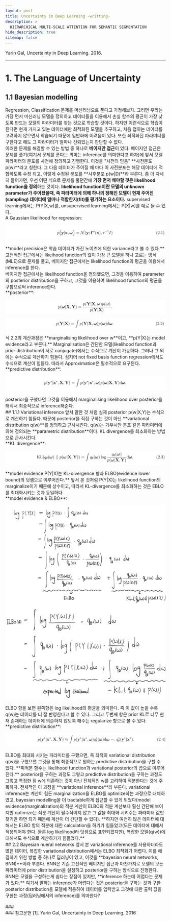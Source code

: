 ```yaml
---
layout: post
title: Uncertainty in Deep Learning -writting-
description: >
  HIERARCHICAL MULTI-SCALE ATTENTION FOR SEMANTIC SEGMENTATION
hide_description: true
sitemap: false
---
```

Yarin Gal, Uncertainty in Deep Learning. 2016.
* * *

# 1. The Language of Uncertainty
## 1.1 Bayesian modelling
Regression, Classification 문제를 머신러닝으로 푼다고 가정해보자. 그러면 우리는 가장 먼저 머신러닝 모델을 정의하고 데이터들을 이용해서 손실 함수의 평균이 가장 낮도록 만드는 모델의 파라미터를 찾는 것으로 학습할 것이다. 하지만 이런식으로 학습이 된다면 현재 가지고 있는 데이터에만 최적화된 모델을 추구하고, 처음 접하는 데이터를 고려하지 않으면서 학습되기 때문에 일반화에 어려움이 있다. 또한 최적화된 파라미터를 구한다고 해도 그 파라미터가 얼마나 신뢰있는지 판단할 수 없다.
<br/>
이러한 문제를 해결할 수 있는 방법 중 하나로 **베이지안 접근**이 있다. 베이지안 접근은 문제를 풀기(여기서 문제를 푼다는 의미는 inference를 의미한다고 하자)에 앞서 모델 파라미터의 분포를 사전에 정의하고 진행한다. 이것을 "사전의 믿음" **사전분포 p(w)**라고 칭한다. 그 다음 데이터가 주어질 때 마다 이 사전분포는 해당 데이터에 적합하도록 수정 되고, 이렇게 수정된 분포를 **사후분포 p(w|D)**라 부른다. 좀 더 자세히 들어가면, 우선 어떤 식으로 문제를 풀던간에 **가장 먼저 해야할 것은 likelihood function을 정의**하는 것이다. **likelihood function이란 모델의 unknown parameter가 주어졌을때, 즉 파라미터에 의해 하나의 정해진 모델이 현재 주어진(sampling) 데이터에 얼마나 적합한지(fit)를 평가하는 요소이다.** supervised learning에서는 P(Y|X,w)를, unsupervised learning에서는 P(X|w)를 예로 들 수 있다.
<br/>
A Gaussian likelihood for regression:
<p align="center"><img src="/assets/img/paper/uncertainty_in_deep_learning/1.png"></p>
**model precision은 학습 데이터가 가진 노이즈에 의한 variance라고 볼 수 있다.** 고전적인 접근에서는 likeihood function의 값이 가장 큰 모델을 하나 고르는 방식(MLE)으로 문제를 풀고, 베이지안 접근에서는 likelihood function의 평균을 이용해서 inference를 한다.
<br/>
베이지안 접근에서는 likelihood function을 정의했으면, 그것을 이용하여 parameter의 posterior distribution을 구하고, 그것을 이용하여 likelihood function의 평균을 구함으로써 inference한다.
<br/>
**posterior**:
<p align="center"><img src="/assets/img/paper/uncertainty_in_deep_learning/2.png"></p>
<p align="center"><img src="/assets/img/paper/uncertainty_in_deep_learning/4.png"></p>
식 2.2의 계산과정은 **marginalising likelihood over w**이고, **p(Y|X)는 model evidence라고 부른다.** Marginalisation은 간단한 모델(likelihood function과 prior distribution이 서로 conjugate)에서는 수식으로 계산이 가능하다. 그러나 그 외에는 수식으로 계산하기 힘들다. 심지어 not fixed basis function regression에서도 수식으로 계산이 힘들다. 따라서 Approximation은 필수적으로 요구된다. 
<br/>
**predictive distribution**:
<p align="center"><img src="/assets/img/paper/uncertainty_in_deep_learning/3.png"></p>
posterior을 구했다면 그것을 이용해서 marginalising likelihood over posterior을 해줘서 최종적으로 inference해준다.
<br/>
## 1.1.1 Variational inference 
앞서 말한 것 처럼 실제 posterior p(w|X,Y)는 수식으로 계산하기 힘들다. 때문에 posterior을 직접 구하는 것이 아닌 **variational distribution q(w)**를 정의하고 근사시킨다. q(w)는 가우시안 분포 같은 파라미터에 의해 정의되는 **parametric distribution**이다. KL divergence를 최소화하는 방법으로 근사시킨다.
<br/>
**KL divergence**:
<p align="center"><img src="/assets/img/paper/uncertainty_in_deep_learning/5.png"></p>
**model evidence P(Y|X)는 KL-divergence 항과 ELBO(evidence lower bound)의 덧셈으로 이루어진다.** 앞서 본 것처럼 P(Y|X)는 likelihood function의 marginalize이기 때문에 상수이고, 따라서 KL-divergence를 최소화하는 것은 EBLO를 최대화시키는 것과 동일하다.
<br/>
**model evidence & ELBO**:
<p align="center"><img src="/assets/img/paper/uncertainty_in_deep_learning/6.png"></p>
ELBO 항을 보면 왼쪽항은 log likelihood의 평균을 의미한다. 즉 이 값이 높을 수록 q(w)는 데이터를 더 잘 반영한다고 볼 수 있다. 그리고 두번째 항은 prior KL로 너무 현재 존재하는 데이터에 의존하지 않도록 해주는 regularize 항으로 볼 수 있다. 
<br/>
**predictive distribution**:
<p align="center"><img src="/assets/img/paper/uncertainty_in_deep_learning/7.png"></p>
ELBO를 최대화 시키는 파라미터를 구했으면, 즉 최적의 variational distribution q(w)을 구했으면 그것을 통해 최종적으로 원하는 predictive distribution을 구할 수 있다. **피적분 함수는 likelihood function과 variational posterior의 곱으로 이루어진다.** posterior을 구하는 과정도 그렇고 predictive distribution을 구하는 과정도 그렇고 특정한 점 w에 의존하는 것이 아닌 전체적인 w를 고려하여 적분한다는 것에 주목하자. 전체적인 이 과정을 **variational inference**라 부른다. variational inference는 계산이 힘든 marginalization을 ELBO를 optimize하는 과정으로 대체하였고, bayesian modelling을 더 tractable하게 접근할 수 있게 되었다(model evidence(marginalization)의 적분 계산이 ELBO의 적분 계산보다 훨신 간단해 보이지만 optimize는 적분 계산이 필수적이지 않고 그 값을 최대화 시켜주는 파라미터 값만 찾기만 하면 되기 때문에 계산이 더 간단할 수 있다). **하지만 여전히 많은 데이터에 대해서는 ELBO 항의 적분에 대한 calculation을 하기가 힘들었고(모든 데이터에 대해서 적용되어야 한다. 물론 log likelihood라 덧셈으로 표현되겠지만), 복잡한 모델(q(w))에 대해서도 수식으로 계산하기가 힘들었다.**
</br>
## 2.2 Bayesian nueral networks
앞서 본 variational inference를 사용하더라도 많은 데이터, 복잡한 variational distribution에서는 ELBO 최적화가 어렵다. 이를 해결하기 위한 방법 중 하나로 딥러닝이 있고, 이것을 **bayesian neural networks, BNN)**이라 부른다. BNN은 기존 고전적인 베이지안 접근과 마찬가지로 모델의 모든 파라미터에 prior distribution을 설정하고 posterior을 구하는 방식으로 진행한다. BNN은 모델을 구성하는게 쉽다는 장점이 있지만, **inference 하는데 어렵다는 문제가 있다.** 여기서 말하는 inference가 어렵다는 것은 posterior을 구하는 것과 구한 posterior distribution을 모델에 적용하여 데이터를 입력받고 그것에 대한 출력 값을 구한는 과정(딥러닝에서의 inference)를 의마한다?








<br/>
<br/>
### <Hinton and Van Camp[1993] 작성 중>
<br/>
### 참고문헌
[1]. Yarin Gal, Uncertainty in Deep Learning, 2016
<br/>

